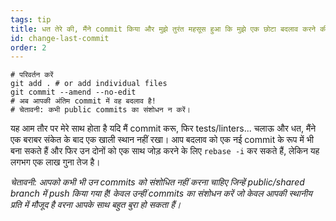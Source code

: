 ```yaml
---
tags: tip
title: धत तेरे की, मैंने commit किया और मुझे तुरंत महसूस हुआ कि मुझे एक छोटा बदलाव करने की आवश्यकता है!
id: change-last-commit
order: 2
---
```


```git
# परिवर्तन करें
git add . # or add individual files
git commit --amend --no-edit
# अब आपकी अंतिम commit में वह बदलाव है!
# चेतावनी: कभी public commits का संशोधन न करें।
```

यह आम तौर पर मेरे साथ होता है यदि मैं commit करू, फिर tests/linters... चलाऊ और धत, मैंने एक बराबर संकेत के बाद एक खाली स्थान नहीं रखा। आप बदलाव को एक नई commit के रूप में भी बना सकते हैं और फिर उन दोनों को एक साथ जोड़ करने के लिए `rebase -i` कर सकते हैं, लेकिन यह लगभग एक लाख गुना तेज है।

*चेतावनी: आपको कभी भी उन commits को संशोधित नहीं करना चाहिए जिन्हें public/shared branch में push किया गया है! केवल उन्हीं commits का संशोधन करें जो केवल आपकी स्थानीय प्रति में मौजूद है वरना आपके साथ बहुत बुरा हो सकता हैं।*